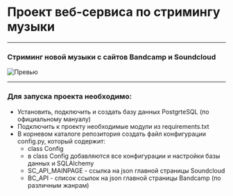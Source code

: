 # Проект веб-сервиса по стримингу музыки
___________________________________________
### Стриминг новой музыки с сайтов Bandcamp и Soundcloud
![Превью](https://pp.userapi.com/c851132/v851132165/1284b1/58bhzTCdwvM.jpg)
______________________________________________________________________________
### Для запуска проекта необходимо:
- Установить, подключить и создать базу данных PostgrteSQL (по официальному мануалу)
- Подключить к проекту необходимые модули из requirements.txt
- В корневом каталоге репозитория создать файл конфигурации config.py, который содержит:
    - class Config
    - в class Config добавляются все конфигурации и настройки базы данных и SQLAlchemy
    - SC_API_MAINPAGE - ссылка на json главной страницы Soundcloud
    - BC_API - список ссылок на json главной страницы Bandcamp (по различным жанрам)
